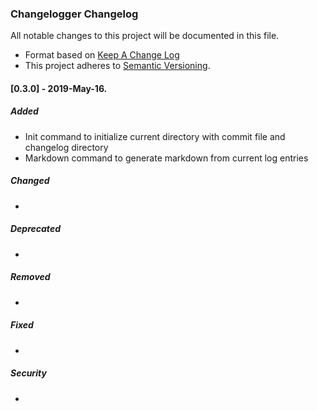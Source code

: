 ### Changelogger Changelog

All notable changes to this project will be documented in this file.

* Format based on [Keep A Change Log](https://keepachangelog.com/en/1.0.0/)
* This project adheres to [Semantic Versioning](http://semver.org/).

#### [0.3.0] - 2019-May-16.
##### Added
- Init command to initialize current directory with commit file and changelog directory
- Markdown command to generate markdown from current log entries

##### Changed
-

##### Deprecated
-

##### Removed
-

##### Fixed
-

##### Security
-
